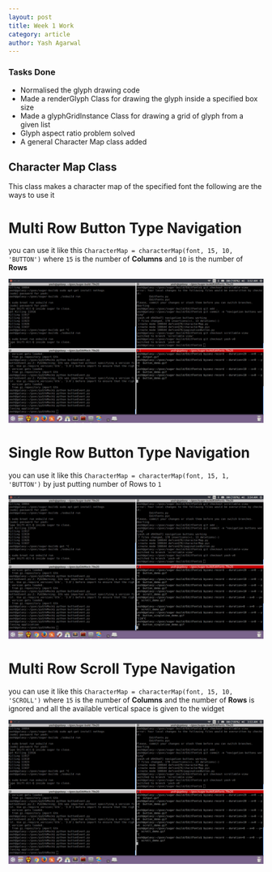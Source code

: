```yaml
---
layout: post
title: Week 1 Work
category: article
author: Yash Agarwal
---
```


### Tasks Done

* Normalised the glyph drawing code
* Made a renderGlyph Class for drawing the glyph inside a specified box size
* Made a glyphGridInstance Class for drawing a grid of glyph from a given list
* Glyph aspect ratio problem solved
* A general Character Map class added

## Character Map Class
This class makes a character map of the specified font
the following are the ways to use it

# Multi Row Button Type Navigation

you can use it like this `CharacterMap = characterMap(font, 15, 10, 'BUTTON')` where `15` is the number of **Columns** and `10` is the number of **Rows**

![pic](files/img/button_demo.gif)

# Single Row Button Type Navigation

you can use it like this `CharacterMap = characterMap(font, 15, 1, 'BUTTON')` by just putting number of Rows to `1` 

![pic](files/img/button_singleline_demo.gif)

# Multi Row Scroll Type Navigation

you can use it like this `CharacterMap = characterMap(font, 15, 10, 'SCROLL')` where `15` is the number of **Columns** and the number of **Rows** is ignored and all the available vertical space is given to the widget

![pic](files/img/scroll_demo.gif)
